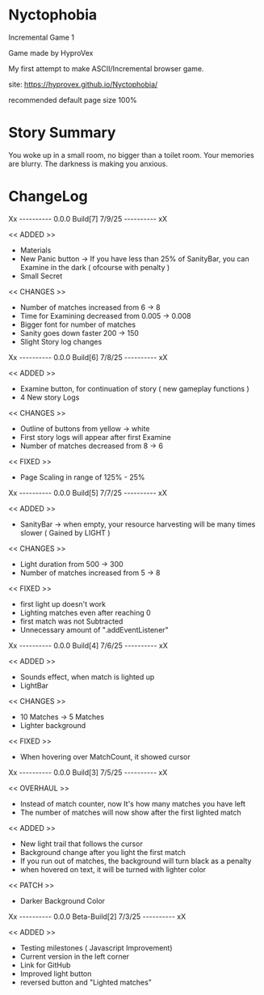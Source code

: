 # Nyctophobia

Incremental Game 1

Game made by HyproVex

My first attempt to make ASCII/Incremental browser game.

site: https://hyprovex.github.io/Nyctophobia/

recommended default page size 100%

# Story Summary 

You woke up in a small room, no bigger than a toilet room. Your memories are blurry. The darkness is making you anxious.


# ChangeLog

Xx ---------- 0.0.0 Build[7] 7/9/25 ---------- xX

<< ADDED >>

- Materials
- New Panic button -> If you have less than 25% of SanityBar, you can Examine in the dark ( ofcourse with penalty )
- Small Secret

<< CHANGES >>

- Number of matches increased from 6 -> 8
- Time for Examining decreased from 0.005 -> 0.008
- Bigger font for number of matches
- Sanity goes down faster 200 -> 150
- Slight Story log changes


Xx ---------- 0.0.0 Build[6] 7/8/25 ---------- xX

<< ADDED >>

- Examine button, for continuation of story ( new gameplay functions )
- 4 New story Logs

<< CHANGES >>

- Outline of buttons from yellow -> white
- First story logs will appear after first Examine
- Number of matches decreased from 8 -> 6

<< FIXED >>

- Page Scaling in range of 125% - 25%


Xx ---------- 0.0.0 Build[5] 7/7/25 ---------- xX

<< ADDED >>

- SanityBar -> when empty, your resource harvesting will be many times slower ( Gained by LIGHT )

<< CHANGES >>

- Light duration from 500 -> 300
- Number of matches increased from 5 -> 8

<< FIXED >>

- first light up doesn't work
- Lighting matches even after reaching 0 
- first match was not Subtracted
- Unnecessary amount of ".addEventListener"


Xx ---------- 0.0.0 Build[4] 7/6/25 ---------- xX

<< ADDED >>

- Sounds effect, when match is lighted up
- LightBar

<< CHANGES >>

- 10 Matches -> 5 Matches
- Lighter background

<< FIXED >>

- When hovering over MatchCount, it showed cursor


Xx ---------- 0.0.0 Build[3] 7/5/25 ---------- xX

<< OVERHAUL >>

- Instead of match counter, now It's how many matches you have left
- The number of matches will now show after the first lighted match

<< ADDED >>

- New light trail that follows the cursor
- Background change after you light the first match
- If you run out of matches, the background will turn black as a penalty
- when hovered on text, it will be turned with lighter color

<< PATCH >>

- Darker Background Color


Xx ---------- 0.0.0 Beta-Build[2] 7/3/25 ---------- xX

<< ADDED >>

- Testing milestones ( Javascript Improvement)
- Current version in the left corner 
- Link for GitHub 
- Improved light button 
- reversed button and "Lighted matches"

